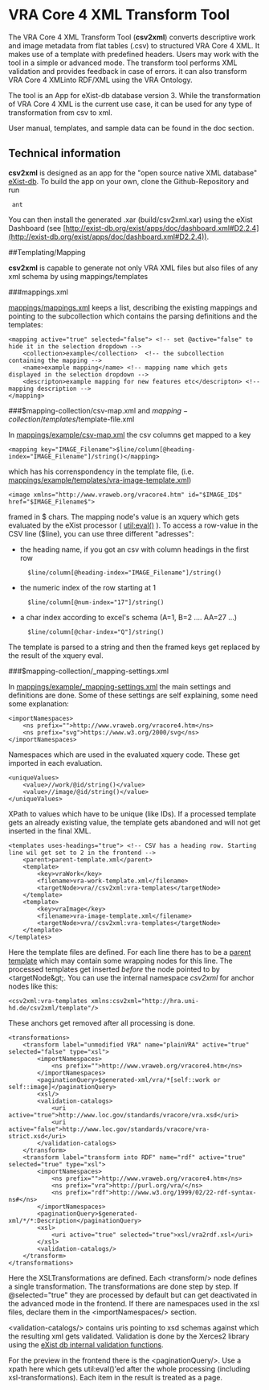 # VRA Core 4 XML Transform Tool
The VRA Core 4 XML Transform Tool (**csv2xml**) converts descriptive work and image metadata from flat tables (.csv) to structured VRA Core 4 XML. It makes use of a template with predefined headers. Users may work with the tool in a simple or advanced mode. The transform tool performs XML validation and provides feedback in case of errors. it can also transform VRA Core 4 XMLinto RDF/XML using the VRA Ontology. 

The tool is an App for eXist-db database version 3. While the transformation of VRA Core 4 XML is the current use case, it can be used for any type of transformation from csv to xml. 

User manual, templates, and sample data can be found in the doc section.

## Technical information
**csv2xml** is designed as an app for the "open source native XML database" [eXist-db](http://www.exist-db.org). To build the app on your own, clone the Github-Repository and run

```
 ant
``` 

You can then install the generated .xar (build/csv2xml.xar) using the eXist Dashboard (see [http://exist-db.org/exist/apps/doc/dashboard.xml#D2.2.4](http://exist-db.org/exist/apps/doc/dashboard.xml#D2.2.4)).

##Templating/Mapping

**csv2xml** is capable to generate not only VRA XML files but also files of any xml schema by using mappings/templates

###mappings.xml

[mappings/mappings.xml](mappings/mappings.xml) keeps a list, describing the existing mappings and pointing to the subcollection which contains the parsing definitions and the templates:

    <mapping active="true" selected="false"> <!-- set @active="false" to hide it in the selection dropdown -->
        <collection>example</collection>  <!-- the subcollection containing the mapping -->
        <name>example mapping</name> <!-- mapping name which gets displayed in the selection dropdown -->
        <descripton>example mapping for new features etc</descripton> <!-- mapping description -->
    </mapping>

###$mapping-collection/csv-map.xml and $mapping-collection/templates/$template-file.xml

In [mappings/example/csv-map.xml](mappings/example/csv-map.xml) the csv columns get mapped to a key 

    <mapping key="IMAGE_Filename">$line/column[@heading-index="IMAGE_Filename"]/string()</mapping>

which has his correnspondency in the template file, (i.e.  [mappings/example/templates/vra-image-template.xml](mappings/example/templates/vra-image-template.xml))

    <image xmlns="http://www.vraweb.org/vracore4.htm" id="$IMAGE_ID$" href="$IMAGE_Filename$">

framed in $ chars. The mapping node's value is an xquery which gets evaluated by the eXist processor ( [util:eval()](http://exist-db.org/exist/apps/doc/util.xml) ). To access a row-value in the CSV line ($line), you can use three different "adresses":

- the heading name, if you got an csv with column headings in the first row

        $line/column[@heading-index="IMAGE_Filename"]/string()

- the numeric index of the row starting at 1

        $line/column[@num-index="17"]/string()

- a char index according to excel's schema (A=1, B=2 .... AA=27 ...)

        $line/column[@char-index="Q"]/string()

The template is parsed to a string and then the framed keys get replaced by the result of the xquery eval.

###$mapping-collection/_mapping-settings.xml

In [mappings/example/_mapping-settings.xml](mappings/example/_mapping-settings.xml) the main settings and definitions are done. Some of these settings are self explaining, some need some explanation:

    <importNamespaces>
        <ns prefix="">http://www.vraweb.org/vracore4.htm</ns>
        <ns prefix="svg">https://www.w3.org/2000/svg</ns>
    </importNamespaces>

Namespaces which are used in the evaluated xquery code. These get imported in each evaluation.

    <uniqueValues>
        <value>//work/@id/string()</value>
        <value>//image/@id/string()</value>
    </uniqueValues>

XPath to values which have to be unique (like IDs). If a processed template gets an already existing value, the template gets abandoned and will not get inserted in the final XML.

    <templates uses-headings="true"> <!-- CSV has a heading row. Starting line wil get set to 2 in the frontend -->
        <parent>parent-template.xml</parent>
        <template>
            <key>vraWork</key>
            <filename>vra-work-template.xml</filename>
            <targetNode>vra//csv2xml:vra-templates</targetNode>
        </template>
        <template>
            <key>vraImage</key>
            <filename>vra-image-template.xml</filename>
            <targetNode>vra//csv2xml:vra-templates</targetNode>
        </template>
    </templates>

Here the template files are defined. For each line there has to be a [parent template](mappings/example/templates/parent-template.xml) which may contain some wrapping nodes for this line. The processed templates get inserted _before_ the node pointed to by &lt;targetNode\&gt;. You can use the internal namespace _csv2xml_ for anchor nodes like this:

    <csv2xml:vra-templates xmlns:csv2xml="http://hra.uni-hd.de/csv2xml/template"/>

 These anchors get removed after all processing is done.

    <transformations>
        <transform label="unmodified VRA" name="plainVRA" active="true" selected="false" type="xsl">
            <importNamespaces>
                <ns prefix="">http://www.vraweb.org/vracore4.htm</ns>
            </importNamespaces>
            <paginationQuery>$generated-xml/vra/*[self::work or self::image]</paginationQuery>
            <xsl/>
            <validation-catalogs>
                <uri active="true">http://www.loc.gov/standards/vracore/vra.xsd</uri>
                <uri active="false">http://www.loc.gov/standards/vracore/vra-strict.xsd</uri>
            </validation-catalogs>
        </transform>
        <transform label="transform into RDF" name="rdf" active="true" selected="true" type="xsl">
            <importNamespaces>
                <ns prefix="">http://www.vraweb.org/vracore4.htm</ns>
                <ns prefix="vra">http://purl.org/vra/</ns>
                <ns prefix="rdf">http://www.w3.org/1999/02/22-rdf-syntax-ns#</ns>
            </importNamespaces>
            <paginationQuery>$generated-xml/*/*:Description</paginationQuery>
            <xsl>
                <uri active="true" selected="true">xsl/vra2rdf.xsl</uri>
            </xsl>
            <validation-catalogs/>
        </transform>
    </transformations>

Here the XSLTransformations are defined. Each &lt;transform/&gt; node defines a single transformation. The transformations are done step by step. If @selected="true" they are processed by default but can get deactivated in the advanced mode in the frontend. If there are namespaces used in the xsl files, declare them in the &lt;importNamespaces/&gt; section. 

&lt;validation-catalogs/&gt; contains uris pointing to xsd schemas against which the resulting xml gets validated. 
Validation is done by the Xerces2 library using the [eXist db internal validation functions](http://exist-db.org/exist/apps/doc/validation.xml#D2.2.4.4).

For the preview in the frontend there is the &lt;paginationQuery/&gt;. Use a xpath here which gets util:eval()'ed after the whole processing (including xsl-transformations). Each item in the result is treated as a page.
